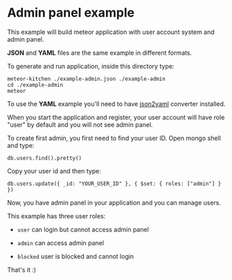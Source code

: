 Admin panel example
===================

This example will build meteor application with user account system and admin panel.

**JSON** and **YAML** files are the same example in different formats.

To generate and run application, inside this directory type:

```
meteor-kitchen ./example-admin.json ./example-admin
cd ./example-admin
meteor
```

To use the **YAML** example you'll need to have <a href="https://www.npmjs.com/package/json2yaml" target="_blank">json2yaml</a> converter installed.


When you start the application and register, your user account will have role "user" by default and you will not see admin panel. 

To create first admin, you first need to find your user ID. Open mongo shell and type:

```
db.users.find().pretty()
```

Copy your user id and then type:

```
db.users.update({ _id: "YOUR_USER_ID" }, { $set: { roles: ["admin"] } })
```

Now, you have admin panel in your application and you can manage users.

This example has three user roles:

- `user` can login but cannot access admin panel

- `admin` can access admin panel

- `blocked` user is blocked and cannot login

That's it :)

